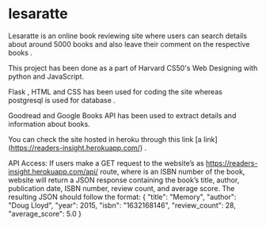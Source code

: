 # lesaratte
Lesaratte is an online book reviewing site where users can search details about around 5000 books and also leave their comment on the respective books .


This project has been done as a part of Harvard CS50's Web Designing with python and JavaScript.

Flask , HTML and CSS has been used for coding the site whereas postgresql is used for database . 

Goodread and Google Books API has been used to extract details and information about books.

You can check the site hosted in heroku through this link [a link] (https://readers-insight.herokuapp.com/) .

API Access: If users make a GET request to the website’s as  https://readers-insight.herokuapp.com/api/<isbn> route, where <isbn> is an ISBN number of the book,  website will return a JSON response containing the book’s title, author, publication date, ISBN number, review count, and average score. 
The resulting JSON should follow the format:
{
    "title": "Memory",
    "author": "Doug Lloyd",
    "year": 2015,
    "isbn": "1632168146",
    "review_count": 28,
    "average_score": 5.0
}


